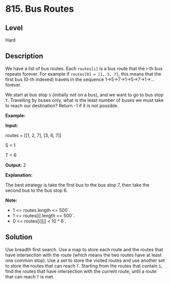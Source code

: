 # 815. Bus Routes
## Level
Hard

## Description
We have a list of bus routes. Each `routes[i]` is a bus route that the i-th bus repeats forever. For example if `routes[0] = [1, 5, 7]`, this means that the first bus (0-th indexed) travels in the sequence 1->5->7->1->5->7->1->... forever.

We start at bus stop `S` (initially not on a bus), and we want to go to bus stop `T`. Travelling by buses only, what is the least number of buses we must take to reach our destination? Return -1 if it is not possible.

**Example:**

**Input:**

routes = [[1, 2, 7], [3, 6, 7]]

S = 1

T = 6

**Output:** 2

**Explanation:**

The best strategy is take the first bus to the bus stop 7, then take the second bus to the bus stop 6.

**Note:**

* 1 <= routes.length <= 500`.
* 1 <= routes[i].length <= 500`.
* 0 <= routes[i][j] < 10 ^ 6`.

## Solution
Use breadth first search. Use a map to store each route and the routes that have intersection with the route (which means the two routes have at least one common stop). Use a set to store the visited routes and use another set to store the routes that can reach `T`. Starting from the routes that contain `S`, find the routes that have intersection with the current route, until a route that can reach `T` is met.
